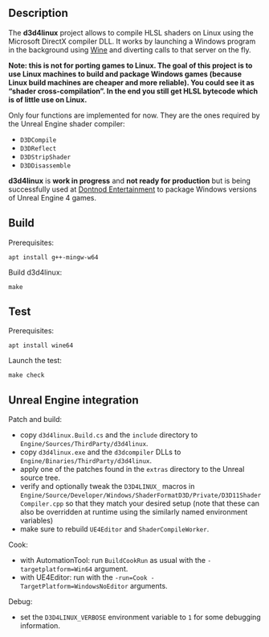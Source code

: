 
## Description

The **d3d4linux** project allows to compile HLSL shaders on Linux using
the Microsoft DirectX compiler DLL. It works by launching a Windows
program in the background using [Wine](https://www.winehq.org/) and
diverting calls to that server on the fly.

**Note: this is not for porting games to Linux. The goal of this project
is to use Linux machines to build and package Windows games (because
Linux build machines are cheaper and more reliable). You could see it as
“shader cross-compilation”. In the end you still get HLSL bytecode which
is of little use on Linux.**

Only four functions are implemented for now. They are the ones
required by the Unreal Engine shader compiler:

  * `D3DCompile`
  * `D3DReflect`
  * `D3DStripShader`
  * `D3DDisassemble`

**d3d4linux** is **work in progress** and **not ready for production**
but is being successfully used at [Dontnod Entertainment](http://dont-nod.com/)
to package Windows versions of Unreal Engine 4 games.

## Build

Prerequisites:

    apt install g++-mingw-w64

Build d3d4linux:

    make

## Test

Prerequisites:

    apt install wine64

Launch the test:

    make check

## Unreal Engine integration

Patch and build:

  * copy `d3d4linux.Build.cs` and the `include` directory to `Engine/Sources/ThirdParty/d3d4linux`.
  * copy `d3d4linux.exe` and the `d3dcompiler` DLLs to `Engine/Binaries/ThirdParty/d3d4linux`.
  * apply one of the patches found in the `extras` directory to the Unreal source tree.
  * verify and optionally tweak the `D3D4LINUX_` macros in
    `Engine/Source/Developer/Windows/ShaderFormatD3D/Private/D3D11ShaderCompiler.cpp`
    so that they match your desired setup (note that these can also be overridden at
    runtime using the similarly named environment variables)
  * make sure to rebuild `UE4Editor` and `ShaderCompileWorker`.

Cook:

  * with AutomationTool: run `BuildCookRun` as usual with the `-targetplatform=Win64` argument.
  * with UE4Editor: run with the `-run=Cook -TargetPlatform=WindowsNoEditor` arguments.

Debug:

  * set the `D3D4LINUX_VERBOSE` environment variable to `1` for some debugging information.

